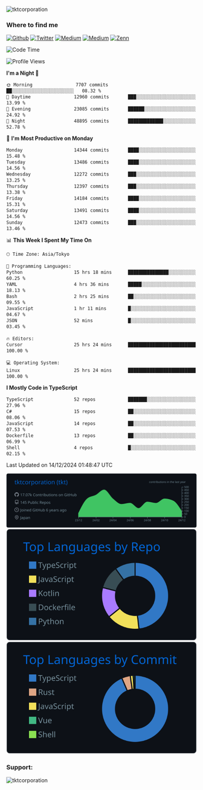 <p align="left"> <img src="https://komarev.com/ghpvc/?username=tktcorporation&label=Profile%20views&color=0e75b6&style=flat" alt="tktcorporation" /> </p>

<h3>Where to find me</h3>
<p>
<a href="https://github.com/tktcorporation" target="_blank"><img alt="Github" src="https://img.shields.io/badge/GitHub-%2312100E.svg?&style=for-the-badge&logo=Github&logoColor=white" /></a>
<a href="https://twitter.com/tktcorporation" target="_blank"><img alt="Twitter" src="https://img.shields.io/badge/twitter-%231DA1F2.svg?&style=for-the-badge&logo=twitter&logoColor=white" /></a>
<a href="https://www.linkedin.com/in/tktcorporation" target="_blank"><img alt="Medium" src="https://img.shields.io/badge/linkdin-0a66c2.svg?&style=for-the-badge&logo=linkedin&logoColor=white" /></a>
<a href="https://qiita.com/tktcorporation" target="_blank"><img alt="Medium" src="https://img.shields.io/badge/qiita-55C500.svg?&style=for-the-badge&logo=qiita&logoColor=white" /></a>
<a href="https://zenn.dev/tktcorporation" target="_blank"><img alt="Zenn" src="https://img.shields.io/badge/Zenn-3EA8FF.svg?&style=for-the-badge&logo=Zenn&logoColor=white" /></a>
</p>
  
<!--START_SECTION:waka-->
![Code Time](http://img.shields.io/badge/Code%20Time-1%2C945%20hrs%2022%20mins-blue)

![Profile Views](http://img.shields.io/badge/Profile%20Views-4-blue)

**I'm a Night 🦉** 

```text
🌞 Morning                7707 commits        ██░░░░░░░░░░░░░░░░░░░░░░░   08.32 % 
🌆 Daytime                12960 commits       ███░░░░░░░░░░░░░░░░░░░░░░   13.99 % 
🌃 Evening                23085 commits       ██████░░░░░░░░░░░░░░░░░░░   24.92 % 
🌙 Night                  48895 commits       █████████████░░░░░░░░░░░░   52.78 % 
```
📅 **I'm Most Productive on Monday** 

```text
Monday                   14344 commits       ████░░░░░░░░░░░░░░░░░░░░░   15.48 % 
Tuesday                  13486 commits       ████░░░░░░░░░░░░░░░░░░░░░   14.56 % 
Wednesday                12272 commits       ███░░░░░░░░░░░░░░░░░░░░░░   13.25 % 
Thursday                 12397 commits       ███░░░░░░░░░░░░░░░░░░░░░░   13.38 % 
Friday                   14184 commits       ████░░░░░░░░░░░░░░░░░░░░░   15.31 % 
Saturday                 13491 commits       ████░░░░░░░░░░░░░░░░░░░░░   14.56 % 
Sunday                   12473 commits       ███░░░░░░░░░░░░░░░░░░░░░░   13.46 % 
```


📊 **This Week I Spent My Time On** 

```text
🕑︎ Time Zone: Asia/Tokyo

💬 Programming Languages: 
Python                   15 hrs 18 mins      ███████████████░░░░░░░░░░   60.25 % 
YAML                     4 hrs 36 mins       █████░░░░░░░░░░░░░░░░░░░░   18.13 % 
Bash                     2 hrs 25 mins       ██░░░░░░░░░░░░░░░░░░░░░░░   09.55 % 
JavaScript               1 hr 11 mins        █░░░░░░░░░░░░░░░░░░░░░░░░   04.67 % 
JSON                     52 mins             █░░░░░░░░░░░░░░░░░░░░░░░░   03.45 % 

🔥 Editors: 
Cursor                   25 hrs 24 mins      █████████████████████████   100.00 % 

💻 Operating System: 
Linux                    25 hrs 24 mins      █████████████████████████   100.00 % 
```

**I Mostly Code in TypeScript** 

```text
TypeScript               52 repos            ███████░░░░░░░░░░░░░░░░░░   27.96 % 
C#                       15 repos            ██░░░░░░░░░░░░░░░░░░░░░░░   08.06 % 
JavaScript               14 repos            ██░░░░░░░░░░░░░░░░░░░░░░░   07.53 % 
Dockerfile               13 repos            ██░░░░░░░░░░░░░░░░░░░░░░░   06.99 % 
Shell                    4 repos             █░░░░░░░░░░░░░░░░░░░░░░░░   02.15 % 
```




 Last Updated on 14/12/2024 01:48:47 UTC
<!--END_SECTION:waka-->

[![](https://raw.githubusercontent.com/tktcorporation/tktcorporation/master/profile-summary-card-output/github_dark/0-profile-details.svg)](https://github.com/vn7n24fzkq/github-profile-summary-cards)
[![](https://raw.githubusercontent.com/tktcorporation/tktcorporation/master/profile-summary-card-output/github_dark/1-repos-per-language.svg)](https://github.com/vn7n24fzkq/github-profile-summary-cards) [![](https://raw.githubusercontent.com/tktcorporation/tktcorporation/master/profile-summary-card-output/github_dark/2-most-commit-language.svg)](https://github.com/vn7n24fzkq/github-profile-summary-cards)

<h3 align="left">Support:</h3>
<p><a href="https://www.buymeacoffee.com/tktcorporation"> <img align="left" src="https://cdn.buymeacoffee.com/buttons/v2/default-yellow.png" height="50" width="210" alt="tktcorporation" /></a></p><br><br>
